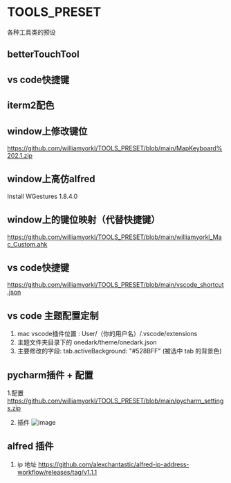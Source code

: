 # TOOLS_PRESET
各种工具类的预设

## betterTouchTool

## vs code快捷键

## iterm2配色

## window上修改键位
https://github.com/williamyorkl/TOOLS_PRESET/blob/main/MapKeyboard%202.1.zip

## window上高仿alfred
Install WGestures 1.8.4.0

## window上的键位映射（代替快捷键）
https://github.com/williamyorkl/TOOLS_PRESET/blob/main/williamyorkl_Mac_Custom.ahk

## vs code快捷键
https://github.com/williamyorkl/TOOLS_PRESET/blob/main/vscode_shortcut.json

## vs code 主题配置定制
1. mac vscode插件位置 : User/（你的用户名）/.vscode/extensions
2. 主题文件夹目录下的 onedark/theme/onedark.json
3. 主要修改的字段: tab.activeBackground: "#528BFF" (被选中 tab 的背景色)

## pycharm插件 + 配置

1.配置
https://github.com/williamyorkl/TOOLS_PRESET/blob/main/pycharm_settings.zip

2. 插件
![image](https://user-images.githubusercontent.com/51230385/146282641-fd7ed18b-446c-41ac-a474-d7bef140ef55.png)


## alfred 插件
1. ip 地址
https://github.com/alexchantastic/alfred-ip-address-workflow/releases/tag/v1.1.1

